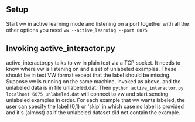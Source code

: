 ## Setup
Start vw in active learning mode and listening on a port together with all the other options you need
`vw --active_learning --port 6075`

## Invoking active_interactor.py
active_interactor.py talks to vw in plain text via a TCP socket. It needs to know where vw is listening on and a set of unlabeled examples. These should be in text VW format except that the label should be missing. Suppose vw is running on the same machine, invoked as above, and the unlabeled data is in file unlabeled.dat. Then
`python active_interactor.py localhost 6075 unlabeled.dat` 
will connect to vw and start sending unlabeled examples in order. For each example that vw wants labeled, the user can specify the label (0,1) or 'skip' in which case no label is provided and it's (almost) as if the unlabeled dataset did not contain the example.
